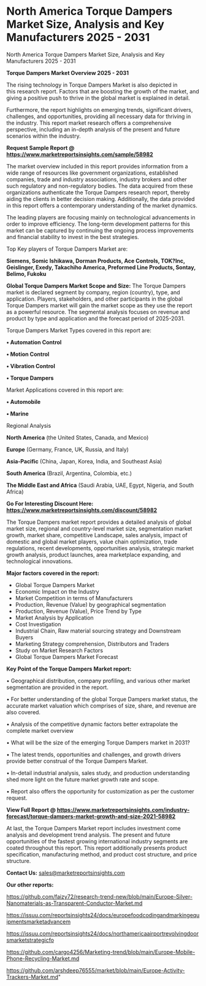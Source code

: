 # North America Torque Dampers Market Size, Analysis and Key Manufacturers 2025 - 2031
 North America Torque Dampers Market Size, Analysis and Key Manufacturers 2025 - 2031

<Strong> Torque Dampers Market Overview 2025 - 2031</strong>

The rising technology in Torque Dampers Market is also depicted in this research report. Factors that are boosting the growth of the market, and giving a positive push to thrive in the global market is explained in detail.

Furthermore, the report highlights on emerging trends, significant drivers, challenges, and opportunities, providing all necessary data for thriving in the industry. This report market research offers a comprehensive perspective, including an in-depth analysis of the present and future scenarios within the industry.

<strong>Request Sample Report @ <a href=https://www.marketreportsinsights.com/sample/58982>https://www.marketreportsinsights.com/sample/58982</a></strong>

The market overview included in this report provides information from a wide range of resources like government organizations, established companies, trade and industry associations, industry brokers and other such regulatory and non-regulatory bodies. The data acquired from these organizations authenticate the Torque Dampers research report, thereby aiding the clients in better decision making. Additionally, the data provided in this report offers a contemporary understanding of the market dynamics.

The leading players are focusing mainly on technological advancements in order to improve efficiency. The long-term development patterns for this market can be captured by continuing the ongoing process improvements and financial stability to invest in the best strategies.

Top Key players of Torque Dampers Market are:

<strong>Siemens, Somic Ishikawa, Dorman Products, Ace Controls, TOK?Inc, Geislinger, Exedy, Takachiho America, Preformed Line Products, Sontay, Belimo, Fukoku</strong>

<strong><b>Global Torque Dampers Market Scope and Size:</b></strong>
The Torque Dampers market is declared segment by company, region (country), type, and application. Players, stakeholders, and other participants in the global Torque Dampers market will gain the market scope as they use the report as a powerful resource. The segmental analysis focuses on revenue and product by type and application and the forecast period of 2025-2031.

Torque Dampers Market Types covered in this report are:

<strong>• Automation Control

• Motion Control

• Vibration Control

• Torque Dampers</strong>

Market Applications covered in this report are:

<strong>• Automobile

• Marine</strong> 

Regional Analysis

<strong>North America</strong> (the United States, Canada, and Mexico)

<strong>Europe</strong> (Germany, France, UK, Russia, and Italy)

<strong>Asia-Pacific</strong> (China, Japan, Korea, India, and Southeast Asia)

<strong>South America</strong> (Brazil, Argentina, Colombia, etc.)

<strong>The Middle East and Africa</strong> (Saudi Arabia, UAE, Egypt, Nigeria, and South Africa)

<strong>Go For Interesting Discount Here: <a href=https://www.marketreportsinsights.com/discount/58982>https://www.marketreportsinsights.com/discount/58982</a></strong>

The Torque Dampers market report provides a detailed analysis of global market size, regional and country-level market size, segmentation market growth, market share, competitive Landscape, sales analysis, impact of domestic and global market players, value chain optimization, trade regulations, recent developments, opportunities analysis, strategic market growth analysis, product launches, area marketplace expanding, and technological innovations.

<strong><b>Major factors covered in the report:</b></strong>
<ul>
  <li>Global Torque Dampers Market </li>
  <li>Economic Impact on the Industry</li>
  <li>Market Competition in terms of Manufacturers</li>
  <li>Production, Revenue (Value) by geographical segmentation</li>
  <li>Production, Revenue (Value), Price Trend by Type</li>
  <li>Market Analysis by Application</li>
  <li>Cost Investigation</li>
  <li>Industrial Chain, Raw material sourcing strategy and Downstream Buyers</li>
  <li>Marketing Strategy comprehension, Distributors and Traders</li>
  <li>Study on Market Research Factors</li>
  <li>Global Torque Dampers Market Forecast</li>
</ul>

<strong><b>Key Point of the Torque Dampers Market report:</b></strong>

• Geographical distribution, company profiling, and various other market segmentation are provided in the report.

• For better understanding of the global Torque Dampers market status, the accurate market valuation which comprises of size, share, and revenue are also covered.

• Analysis of the competitive dynamic factors better extrapolate the complete market overview

• What will be the size of the emerging Torque Dampers market in 2031?

• The latest trends, opportunities and challenges, and growth drivers provide better construal of the Torque Dampers Market.

• In-detail industrial analysis, sales study, and production understanding shed more light on the future market growth rate and scope.

• Report also offers the opportunity for customization as per the customer request.

<strong><b>View Full Report @ <a href=https://www.marketreportsinsights.com/industry-forecast/torque-dampers-market-growth-and-size-2021-58982>https://www.marketreportsinsights.com/industry-forecast/torque-dampers-market-growth-and-size-2021-58982</a></b></strong>


At last, the Torque Dampers Market report includes investment come analysis and development trend analysis. The present and future opportunities of the fastest growing international industry segments are coated throughout this report. This report additionally presents product specification, manufacturing method, and product cost structure, and price structure.

<strong>Contact Us:</strong>
sales@marketreportsinsights.com

<strong>Our other reports:</strong>

<a href=https://github.com/faizy72/research-trend-new/blob/main/Europe-Silver-Nanomaterials-as-Transparent-Conductor-Market.md>https://github.com/faizy72/research-trend-new/blob/main/Europe-Silver-Nanomaterials-as-Transparent-Conductor-Market.md</a>

<a href=https://issuu.com/reportsinsights24/docs/europefoodcodingandmarkingequipmentsmarketadvancem>https://issuu.com/reportsinsights24/docs/europefoodcodingandmarkingequipmentsmarketadvancem</a>

<a href=https://issuu.com/reportsinsights24/docs/northamericaairportrevolvingdoorsmarketstrategicfo>https://issuu.com/reportsinsights24/docs/northamericaairportrevolvingdoorsmarketstrategicfo</a>

<a href=https://github.com/cargo4256/Marketing-trend/blob/main/Europe-Mobile-Phone-Recycling-Market.md>https://github.com/cargo4256/Marketing-trend/blob/main/Europe-Mobile-Phone-Recycling-Market.md</a>

<a href=https://github.com/arshdeep76555/market/blob/main/Europe-Activity-Trackers-Market.md>https://github.com/arshdeep76555/market/blob/main/Europe-Activity-Trackers-Market.md</a>"
